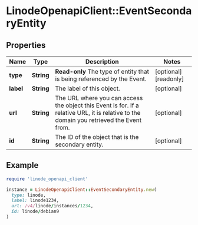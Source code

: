 # LinodeOpenapiClient::EventSecondaryEntity

## Properties

| Name | Type | Description | Notes |
| ---- | ---- | ----------- | ----- |
| **type** | **String** | __Read-only__ The type of entity that is being referenced by the Event. | [optional][readonly] |
| **label** | **String** | The label of this object. | [optional] |
| **url** | **String** | The URL where you can access the object this Event is for. If a relative URL, it is relative to the domain you retrieved the Event from. | [optional] |
| **id** | **String** | The ID of the object that is the secondary entity. | [optional] |

## Example

```ruby
require 'linode_openapi_client'

instance = LinodeOpenapiClient::EventSecondaryEntity.new(
  type: linode,
  label: linode1234,
  url: /v4/linode/instances/1234,
  id: linode/debian9
)
```


